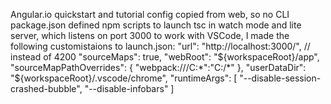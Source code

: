 Angular.io quickstart and tutorial
config copied from web, so no CLI 
package.json defined npm scripts to launch tsc in watch mode 
and lite server, which listens on port 3000
to work with VSCode, I made the following customistaions to launch.json:
            "url": "http://localhost:3000/", 
            // instead of 4200
            "sourceMaps": true,
            "webRoot": "${workspaceRoot}/app",
            "sourceMapPathOverrides": {
                "webpack:///C:*":"C:/*"
            },
            "userDataDir": "${workspaceRoot}/.vscode/chrome",
            "runtimeArgs": [
                "--disable-session-crashed-bubble",
                "--disable-infobars"
            ]

